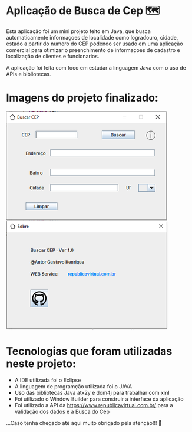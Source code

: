 # Aplicação de Busca de Cep 🗺
Esta aplicação foi um mini projeto feito em Java, que busca automaticamente informaçoes de localidade como logradouro, cidade, estado a partir do numero do CEP podendo ser usado em uma aplicação comercial para otimizar o preenchimento de informaçoes de cadastro e localização de clientes e funcionarios.

A aplicação foi feita com foco em estudar a linguagem Java com o uso de APIs e bibliotecas.

# Imagens do projeto finalizado:
![Tela Principal](buscar_cep/src/img/cep_java1.png)
![Tela Principal](buscar_cep/src/img/java_cep2.png)

# Tecnologias que foram utilizadas neste projeto:
- A IDE utilizada foi o Eclipse
- A linguagem de programção utilizada foi o JAVA
- Uso das bibliotecas Java atx2y e dom4j para trabalhar com xml
- Foi utilizado o Window Builder para construir a interface da aplicação
- Foi utilizado a API da https://www.republicavirtual.com.br/ para a validação dos dados e a Busca do Cep

...Caso tenha chegado até aqui muito obrigado pela atenção!!! 🙂
